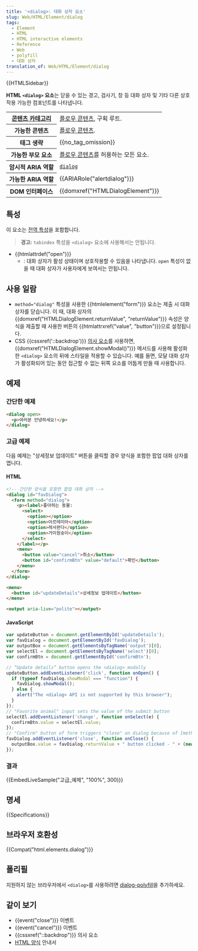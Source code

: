 ```yaml
---
title: '<dialog>: 대화 상자 요소'
slug: Web/HTML/Element/dialog
tags:
  - Element
  - HTML
  - HTML interactive elements
  - Reference
  - Web
  - polyfill
  - 대화 상자
translation_of: Web/HTML/Element/dialog
---
```

{{HTMLSidebar}}

**HTML `<dialog>` 요소**는 닫을 수 있는 경고, 검사기, 창 등 대화 상자 및 기타 다른 상호작용 가능한 컴포넌트를 나타냅니다.

<table class="properties">
  <tbody>
    <tr>
      <th scope="row">
        <a href="/ko/docs/Web/Guide/HTML/Content_categories">콘텐츠 카테고리</a>
      </th>
      <td>
        <a href="/ko/docs/Web/Guide/HTML/Content_categories#플로우_콘텐츠"
          >플로우 콘텐츠</a
        >, 구획 루트.
      </td>
    </tr>
    <tr>
      <th scope="row">가능한 콘텐츠</th>
      <td>
        <a href="/ko/docs/Web/Guide/HTML/Content_categories#플로우_콘텐츠"
          >플로우 콘텐츠</a
        >.
      </td>
    </tr>
    <tr>
      <th scope="row">태그 생략</th>
      <td>{{no_tag_omission}}</td>
    </tr>
    <tr>
      <th scope="row">가능한 부모 요소</th>
      <td>
        <a href="/ko/docs/Web/Guide/HTML/Content_categories#플로우_콘텐츠"
          >플로우 콘텐츠</a
        >를 허용하는 모든 요소.
      </td>
    </tr>
    <tr>
      <th scope="row">암시적 ARIA 역할</th>
      <td>
        <a href="/ko/docs/Web/Accessibility/ARIA/Roles/dialog_role"
          ><code>dialog</code></a
        >
      </td>
    </tr>
    <tr>
      <th scope="row">가능한 ARIA 역할</th>
      <td>{{ARIARole("alertdialog")}}</td>
    </tr>
    <tr>
      <th scope="row">DOM 인터페이스</th>
      <td>{{domxref("HTMLDialogElement")}}</td>
    </tr>
  </tbody>
</table>

## 특성

이 요소는 [전역 특성](/ko/docs/Web/HTML/Global_attributes)을 포함합니다.

> **경고:** `tabindex` 특성을 `<dialog>` 요소에 사용해서는 안됩니다.

- {{htmlattrdef("open")}}
  - : 대화 상자가 활성 상태이며 상호작용할 수 있음을 나타냅니다. `open` 특성이 없을 때 대화 상자가 사용자에게 보여서는 안됩니다.

## 사용 일람

- `method="dialog"` 특성을 사용한 {{htmlelement("form")}} 요소는 제출 시 대화 상자를 닫습니다. 이 때, 대화 상자의 {{domxref("HTMLDialogElement.returnValue", "returnValue")}} 속성은 양식을 제출할 때 사용한 버튼의 {{htmlattrxref("value", "button")}}으로 설정됩니다.
- CSS {{cssxref('::backdrop')}} [의사 요소](/ko/docs/Web/CSS/Pseudo-elements)를 사용하면, {{domxref("HTMLDialogElement.showModal()")}} 메서드를 사용해 활성화한 `<dialog>` 요소의 뒤에 스타일을 적용할 수 있습니다. 예를 들면, 모달 대화 상자가 활성화되어 있는 동안 접근할 수 없는 뒤쪽 요소를 어둡게 만들 때 사용합니다.

## 예제

### 간단한 예제

```html
<dialog open>
  <p>여러분 안녕하세요!</p>
</dialog>
```

### 고급 예제

다음 예제는 "상세정보 업데이트" 버튼을 클릭할 경우 양식을 포함한 팝업 대화 상자를 엽니다.

#### HTML

```html
<!-- 간단한 양식을 포함한 팝업 대화 상자 -->
<dialog id="favDialog">
  <form method="dialog">
    <p><label>좋아하는 동물:
      <select>
        <option></option>
        <option>아르테미아</option>
        <option>레서판다</option>
        <option>거미원숭이</option>
      </select>
    </label></p>
    <menu>
      <button value="cancel">취소</button>
      <button id="confirmBtn" value="default">확인</button>
    </menu>
  </form>
</dialog>

<menu>
  <button id="updateDetails">상세정보 업데이트</button>
</menu>

<output aria-live="polite"></output>
```

#### JavaScript

```js
var updateButton = document.getElementById('updateDetails');
var favDialog = document.getElementById('favDialog');
var outputBox = document.getElementsByTagName('output')[0];
var selectEl = document.getElementsByTagName('select')[0];
var confirmBtn = document.getElementById('confirmBtn');

// “Update details” button opens the <dialog> modally
updateButton.addEventListener('click', function onOpen() {
  if (typeof favDialog.showModal === "function") {
    favDialog.showModal();
  } else {
    alert("The <dialog> API is not supported by this browser");
  }
});
// "Favorite animal" input sets the value of the submit button
selectEl.addEventListener('change', function onSelect(e) {
  confirmBtn.value = selectEl.value;
});
// "Confirm" button of form triggers "close" on dialog because of [method="dialog"]
favDialog.addEventListener('close', function onClose() {
  outputBox.value = favDialog.returnValue + " button clicked - " + (new Date()).toString();
});
```

### 결과

{{EmbedLiveSample("고급_예제", "100%", 300)}}

## 명세

{{Specifications}}

## 브라우저 호환성

{{Compat("html.elements.dialog")}}

## 폴리필

지원하지 않는 브라우저에서 `<dialog>`를 사용하려면 [dialog-polyfill](https://github.com/GoogleChrome/dialog-polyfill)을 추가하세요.

## 같이 보기

- {{event("close")}} 이벤트
- {{event("cancel")}} 이벤트
- {{cssxref("::backdrop")}} 의사 요소
- [HTML 양식](/ko/docs/Web/Guide/HTML/Forms) 안내서
